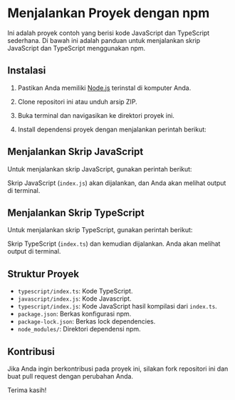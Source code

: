 # Menjalankan Proyek dengan npm

Ini adalah proyek contoh yang berisi kode JavaScript dan TypeScript sederhana. Di bawah ini adalah panduan untuk menjalankan skrip JavaScript dan TypeScript menggunakan npm.

## Instalasi

1. Pastikan Anda memiliki [Node.js](https://nodejs.org/) terinstal di komputer Anda.

2. Clone repositori ini atau unduh arsip ZIP.

3. Buka terminal dan navigasikan ke direktori proyek ini.

4. Install dependensi proyek dengan menjalankan perintah berikut:


## Menjalankan Skrip JavaScript

Untuk menjalankan skrip JavaScript, gunakan perintah berikut:


Skrip JavaScript (`index.js`) akan dijalankan, dan Anda akan melihat output di terminal.

## Menjalankan Skrip TypeScript

Untuk menjalankan skrip TypeScript, gunakan perintah berikut:


Skrip TypeScript (`index.ts`) dan kemudian dijalankan. Anda akan melihat output di terminal.

## Struktur Proyek

- `typescript/index.ts`: Kode TypeScript.
- `javascript/index.js`: Kode Javascript.
- `typescript/index.js`: Kode JavaScript hasil kompilasi dari `index.ts`.
- `package.json`: Berkas konfigurasi npm.
- `package-lock.json`: Berkas lock dependencies.
- `node_modules/`: Direktori dependensi npm.

## Kontribusi

Jika Anda ingin berkontribusi pada proyek ini, silakan fork repositori ini dan buat pull request dengan perubahan Anda.

Terima kasih!



